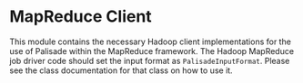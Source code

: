 # MapReduce Client

This module contains the necessary Hadoop client implementations for the use of Palisade within the MapReduce 
framework. The Hadoop MapReduce job driver code should set the input format as `PalisadeInputFormat`. Please see the
class documentation for that class on how to use it.